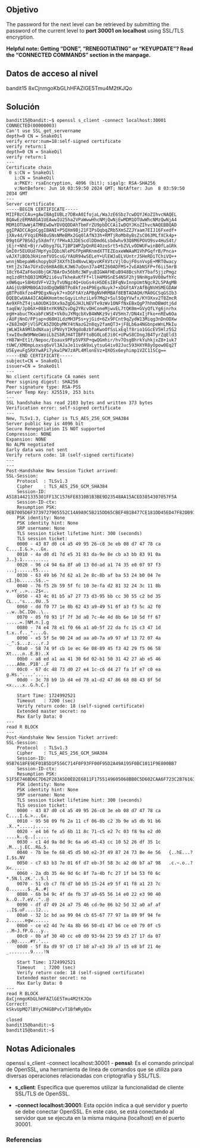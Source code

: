 ## Objetivo
The password for the next level can be retrieved by submitting the password of the current level to **port 30001 on localhost** using SSL/TLS encryption.

**Helpful note: Getting “DONE”, “RENEGOTIATING” or “KEYUPDATE”? Read the “CONNECTED COMMANDS” section in the manpage.**
[](https://github.com/armandoportillo0101/Seguridad-de-Redes/blob/main/Plantilla.md#objetivo)

## Datos de acceso al nivel
bandit15
8xCjnmgoKbGLhHFAZlGE5Tmu4M2tKJQo
[](https://github.com/armandoportillo0101/Seguridad-de-Redes/blob/main/Plantilla.md#datos-de-acceso-al-nivel)

## Solución
```
bandit15@bandit:~$ openssl s_client -connect localhost:30001
CONNECTED(00000003)
Can't use SSL_get_servername
depth=0 CN = SnakeOil
verify error:num=18:self-signed certificate
verify return:1
depth=0 CN = SnakeOil
verify return:1
---
Certificate chain
 0 s:CN = SnakeOil
   i:CN = SnakeOil
   a:PKEY: rsaEncryption, 4096 (bit); sigalg: RSA-SHA256
   v:NotBefore: Jun 10 03:59:50 2024 GMT; NotAfter: Jun  8 03:59:50 2034 GMT
---
Server certificate
-----BEGIN CERTIFICATE-----
MIIFBzCCAu+gAwIBAgIUBLz7DBxA0IfojaL/WaJzE6Sbz7cwDQYJKoZIhvcNAQEL
BQAwEzERMA8GA1UEAwwIU25ha2VPaWwwHhcNMjQwNjEwMDM1OTUwWhcNMzQwNjA4
MDM1OTUwWjATMREwDwYDVQQDDAhTbmFrZU9pbDCCAiIwDQYJKoZIhvcNAQEBBQAD
ggIPADCCAgoCggIBANI+P5QXm9Bj21FIPsQqbqZRb5XmSZZJYaam7EIJ16Fxedf+
jXAv4d/FVqiEM4BuSNsNMeBMx2Gq0lAfN33h+RMTjRoMb8yBsZsC063MLfXCk4p+
09gtGP7BS6Iy5XdmfY/fPHvA3JDEScdlDDmd6Lsbdwhv93Q8M6POVO9sv4HuS4t/
jEjr+NhE+Bjr/wDbyg7GL71BP1WPZpQnRE4OzoSrt5+bZVLvODWUFwinB0fLaGRk
GmI0r5EUOUd7HpYyoIQbiNlePGfPpHRKnmdXTTEZEoxeWWAaM1VhPGqfrB/Pnca+
vAJX7iBOb3kHinmfVOScsG/YAUR94wSELeY+UlEWJaELVUntrJ5HeRDiTChiVQ++
wnnjNbepaW6shopybUF3XXfhIb4NvwLWpvoKFXVtcVjlOujF0snVvpE+MRT0wacy
tHtjZs7Ao7GYxDz6H8AdBLKJW67uQon37a4MI260ADFMS+2vEAbNSFP+f6ii5mrB
18cY64ZaF6oU8bjGK7BArDx56bRc3WFyuBIGWAFHEuB948BcshXY7baf5jjzPmgz
mq1zdRthQB31MOM2ii6vuTkheAvKfFf+llH4M9SnES4NSF2hj9NnHga9V08wfhYc
x0W6qu+S8HUdVF+V23yTvUNgz4Q+UoGs4sHSDEsIBFqNvInnpUmtNgcR2L5PAgMB
AAGjUzBRMB0GA1UdDgQWBBTPo8kfze4P9EgxNuyk7+xDGFtAYzAfBgNVHSMEGDAW
gBTPo8kfze4P9EgxNuyk7+xDGFtAYzAPBgNVHRMBAf8EBTADAQH/MA0GCSqGSIb3
DQEBCwUAA4ICAQAKHomtmcGqyiLnhziLe97Mq2+Sul5QgYVwfx/KYOXxv2T8ZmcR
Ae9XFhZT4jsAOUDK1OXx9aZgDGJHJLNEVTe9zWv1ONFfNxEBxQgP7hhmDBWdtj6d
taqEW/Jp06X+08BtnYK9NZsvDg2YRcvOHConeMjwvEL7tQK0m+GVyQfLYg6jnrhx
egH+abucTKxabFcWSE+Vk0uJYMqcbXvB4WNKz9vj4V5Hn7/DN4xIjFko+nREw6Oa
/AUFjNnO/FPjap+d68H1LdzMH3PSs+yjGid+6Zx9FCnt9qZydW13Miqg3nDnODXw
+Z682mQFjVlGPCA5ZOQbyMKY4tNazG2n8qy2famQT3+jF8Lb6a4NGbnpeWnLMkIu
jWLWIkA9MlbdNXuajiPNVyYIK9gdoBzbfaKwoOfSsLxEqlf8rio1GGcEV5Hlz5S2
txwI0xdW9MWeGWoiLbZSbRJH4TIBFFtoBG0LoEJi0C+UPwS8CDngJB4TyrZqEld3
rH87W+Et1t/Nepoc/Eoaux9PFp5VPXP+qwQGmhir/hv7OsgBhrkYuhkjxZ8+1uk7
tUWC/XM0mpLoxsq6vVl3AJaJe1ivdA9xLytsuG4iv02Juc593HXYR8yOpow0Eq2T
U5EyeuFg5RXYwAPi7ykw1PW7zAPL4MlonEVz+QXOSx6eyhimp1VZC11SCg==
-----END CERTIFICATE-----
subject=CN = SnakeOil
issuer=CN = SnakeOil
---
No client certificate CA names sent
Peer signing digest: SHA256
Peer signature type: RSA-PSS
Server Temp Key: X25519, 253 bits
---
SSL handshake has read 2103 bytes and written 373 bytes
Verification error: self-signed certificate
---
New, TLSv1.3, Cipher is TLS_AES_256_GCM_SHA384
Server public key is 4096 bit
Secure Renegotiation IS NOT supported
Compression: NONE
Expansion: NONE
No ALPN negotiated
Early data was not sent
Verify return code: 18 (self-signed certificate)
---
---
Post-Handshake New Session Ticket arrived:
SSL-Session:
    Protocol  : TLSv1.3
    Cipher    : TLS_AES_256_GCM_SHA384
    Session-ID: A51814421335301FF13C1576FE8310B1B3BE9D23548AA15ACED3854307057F5A
    Session-ID-ctx:
    Resumption PSK: 0EB7005D6F3739727905552C14A9A9C5B215DD65CBEF4B1B477CE181DD45ED47F82DB939F5BADD3E2757EB228BD68E64
    PSK identity: None
    PSK identity hint: None
    SRP username: None
    TLS session ticket lifetime hint: 300 (seconds)
    TLS session ticket:
    0000 - 43 87 d0 c4 a5 49 95 26-c8 3e eb 08 d7 47 78 ca   C....I.&.>...Gx.
    0010 - 4a d0 d1 7d e5 31 83 da-9e 8e cb a3 bb 83 91 0a   J..}.1..........
    0020 - 96 c4 94 6a 8f a0 13 0d-ad a1 74 35 e0 07 97 f3   ...j......t5....
    0030 - 63 49 b6 7d 62 a1 2e 8c-8b af ba 53 24 b0 04 7e   cI.}b......S$..~
    0040 - 76 f5 2b 59 5f fc 10 3e-fa d2 81 32 24 3c 11 8b   v.+Y_..>...2$<..
    0050 - 43 4c 01 b5 a7 27 73 d3-95 bb cc 30 55 c2 bd 35   CL...'s....0U..5
    0060 - dd f0 77 1e 0b 62 43 a9-49 51 6f a3 f3 5c a2 f0   ..w..bC.IQo..\..
    0070 - 05 f0 93 1f 7f 3d a8 7c-4e 4d 8b 6e 10 5d ff 67   .....=.|NM.n.].g
    0080 - 74 e4 78 e1 f0 66 a1 a0-5f 22 da fc 15 c3 47 1d   t.x..f.._"....G.
    0090 - e5 5f 5e 90 24 ad aa a0-7a a9 97 af 13 72 07 4a   ._^.$...z....r.J
    00a0 - 58 74 9f cb 1e ec 6e 08-89 45 f3 42 29 f5 06 58   Xt....n..E.B)..X
    00b0 - a8 ed a1 aa 41 30 6d 02-b1 50 31 42 27 ab e5 46   ....A0m..P1B'..F
    00c0 - 67 dc 48 73 d0 27 e4 1c-c6 d4 27 fa 1f e7 c0 ea   g.Hs.'....'.....
    00d0 - 3c 78 b9 1b d4 ed 78 a1-d2 47 86 68 08 43 8f 5d   <x....x..G.h.C.]

    Start Time: 1724992521
    Timeout   : 7200 (sec)
    Verify return code: 18 (self-signed certificate)
    Extended master secret: no
    Max Early Data: 0
---
read R BLOCK
---
Post-Handshake New Session Ticket arrived:
SSL-Session:
    Protocol  : TLSv1.3
    Cipher    : TLS_AES_256_GCM_SHA384
    Session-ID: 95B7618FE9EF01B5D1F556C714F0F93FF00F95D2A49A195F0BC1011F9E800BB7
    Session-ID-ctx:
    Resumption PSK: 51F5E746BD6C7D62F283A5D0ED2E6811F1755149605068BB0C5D602CAA6F723C2B76163BC0C1D9517AC9EA3F43F7DB29
    PSK identity: None
    PSK identity hint: None
    SRP username: None
    TLS session ticket lifetime hint: 300 (seconds)
    TLS session ticket:
    0000 - 43 87 d0 c4 a5 49 95 26-c8 3e eb 08 d7 47 78 ca   C....I.&.>...Gx.
    0010 - 95 58 09 f6 2a 11 cf 06-8b c2 3b 9e a5 db 91 b6   .X..*.....;.....
    0020 - e4 b6 fe a5 6b 11 8c 71-c5 e2 7c 03 f8 9a e2 d0   ....k..q..|.....
    0030 - c1 4d 9a 8d 9c 6a a6 45-43 cc 10 52 26 df 35 1c   .M...j.EC..R&.5.
    0040 - 7b be fe 68 45 d5 b0 e2-3f 49 87 24 73 8e 4e 56   {..hE...?I.$s.NV
    0050 - c7 63 b3 7e 01 6f d7 eb-3f 58 3c a2 d6 b7 a7 98   .c.~.o..?X<.....
    0060 - 2a db 35 4e 9d 6c 8f 7a-4b fc 27 1f b4 53 f0 6c   *.5N.l.zK.'..S.l
    0070 - 51 cb c7 f8 d7 b0 b5 15-24 e9 5f 41 f8 a1 23 7c   Q.......$._A..#|
    0080 - 6b b4 9c 4f de fb 37 a9-65 56 14 e0 22 e3 90 40   k..O..7.eV.."..@
    0090 - df d7 49 24 a7 75 46 cd-9e 86 b2 5d 32 a0 af af   ..I$.uF....]2...
    00a0 - 32 1c bd aa 99 04 cb 65-67 77 97 1a 89 9f 94 fe   2......egw......
    00b0 - ce e2 4d 7e 4a 8b 66 50-d1 47 b6 ce e0 79 0f c5   ..M~J.fP.G...y..
    00c0 - 0b af 30 40 cc e0 d0 93-94 23 59 d3 27 17 da 07   ..0@.....#Y.'...
    00d0 - 5f 8a d9 97 c0 17 b8 a7-e3 39 a7 15 e8 bf 21 4e   _........9....!N

    Start Time: 1724992521
    Timeout   : 7200 (sec)
    Verify return code: 18 (self-signed certificate)
    Extended master secret: no
    Max Early Data: 0
---
read R BLOCK
8xCjnmgoKbGLhHFAZlGE5Tmu4M2tKJQo
Correct!
kSkvUpMQ7lBYyCM4GBPvCvT1BfWRy0Dx

closed
bandit15@bandit:~$
bandit15@bandit:~$
```
[](https://github.com/armandoportillo0101/Seguridad-de-Redes/blob/main/Plantilla.md#soluci%C3%B3n)

## Notas Adicionales
openssl s_client -connect localhost:30001
	- **penssl**: Es el comando principal de OpenSSL, una herramienta de línea de comandos que se utiliza para diversas operaciones relacionadas con criptografía y SSL/TLS.
    
- **s_client**: Especifica que queremos utilizar la funcionalidad de cliente SSL/TLS de OpenSSL.
    
- **-connect localhost:30001**: Esta opción indica a qué servidor y puerto se debe conectar OpenSSL. En este caso, se está conectando al servidor que se ejecuta en la misma máquina (localhost) en el puerto 30001.
[](https://github.com/armandoportillo0101/Seguridad-de-Redes/blob/main/Plantilla.md#notas-adicionales)

### Referencias